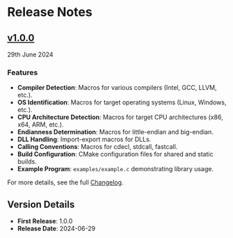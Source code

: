 # Release Notes

## [v1.0.0](https://github.com/KumarjitDas/types/releases/tag/v1.0.0)
29th June 2024

### Features

- **Compiler Detection**: Macros for various compilers (Intel, GCC, LLVM, etc.).
- **OS Identification**: Macros for target operating systems (Linux, Windows, etc.).
- **CPU Architecture Detection**: Macros for target CPU architectures (x86, x64, ARM, etc.).
- **Endianness Determination**: Macros for little-endian and big-endian.
- **DLL Handling**: Import-export macros for DLLs.
- **Calling Conventions**: Macros for cdecl, stdcall, fastcall.
- **Build Configuration**: CMake configuration files for shared and static builds.
- **Example Program**: `examples/example.c` demonstrating library usage.

For more details, see the full [Changelog](CHANGELOG.md).

## Version Details

- **First Release**: 1.0.0
- **Release Date**: 2024-06-29
